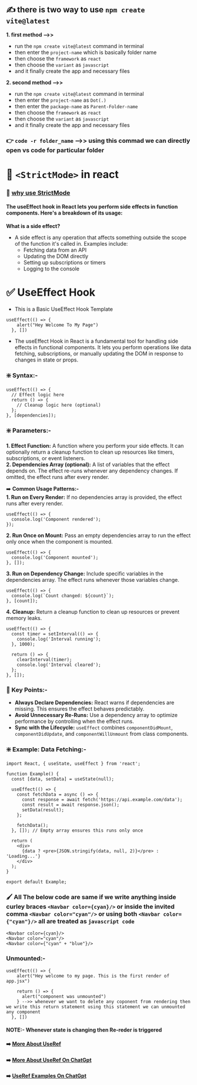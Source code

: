 ## ✍️ there is two way to use `npm create vite@latest` 
**1. first method -->>**
- run the `npm create vite@latest` command in terminal
- then enter the `project-name` which is basically folder name
- then choose the `framework` as `react`
- then choose the `variant` as `javascript`
- and it finally create the app and necessary files

__2. second method -->>__
- run the `npm create vite@latest` command in terminal
- then enter the `project-name` as `Dot(.)`
- then enter the `package-name` as `Parent-Folder-name`
- then choose the `framework` as `react`
- then choose the `variant` as `javascript`
- and it finally create the app and necessary files


### 👉 `code -r folder_name` -->> using this commad we can directly open vs code for particular folder 

# 🚀 `<StrictMode>` in react
### __🔧 [why use StrictMode](https://chatgpt.com/share/675af8db-11f4-8011-be60-9bf69d1c0d20)__

#### The useEffect hook in React lets you perform side effects in function components. Here's a breakdown of its usage: 
**What is a side effect?**
- A side effect is any operation that affects something outside the scope of the function it's called in. Examples include:
    - Fetching data from an API
    - Updating the DOM directly
    - Setting up subscriptions or timers
    - Logging to the console


# ✅ UseEffect Hook
- This is a Basic UseEffect Hook Template
```
useEffect(() => {
    alert("Hey Welcome To My Page")
  }, [])
```
- The useEffect Hook in React is a fundamental tool for handling side effects in functional components. It lets you perform operations like data fetching, subscriptions, or manually updating the DOM in response to changes in state or props.

### __❇️ Syntax:-__
```
useEffect(() => {
  // Effect logic here
  return () => {
    // Cleanup logic here (optional)
  };
}, [dependencies]);
```

### __❇️ Parameters:-__  
**1. Effect Function:** A function where you perform your side effects. It can optionally return a cleanup function to clean up resources like timers, subscriptions, or event listeners.  
**2. Dependencies Array (optional):** A list of variables that the effect depends on. The effect re-runs whenever any dependency changes. If omitted, the effect runs after every render.

➡️ __Common Usage Patterns:-__  
__1. Run on Every Render:__ If no dependencies array is provided, the effect runs after every render.  
```
useEffect(() => {
  console.log('Component rendered');
});
```
__2. Run Once on Mount:__ Pass an empty dependencies array to run the effect only once when the component is mounted.  
```
useEffect(() => {
  console.log('Component mounted');
}, []);
```
__3. Run on Dependency Change:__ Include specific variables in the dependencies array. The effect runs whenever those variables change.  
```
useEffect(() => {
  console.log(`Count changed: ${count}`);
}, [count]);
```
__4. Cleanup:__ Return a cleanup function to clean up resources or prevent memory leaks.  
```
useEffect(() => {
  const timer = setInterval(() => {
    console.log('Interval running');
  }, 1000);

  return () => {
    clearInterval(timer);
    console.log('Interval cleared');
  };
}, []);
```

### __📝 Key Points:-__
- **Always Declare Dependencies:** React warns if dependencies are missing. This ensures the effect behaves predictably.
- **Avoid Unnecessary Re-Runs:** Use a dependency array to optimize performance by controlling when the effect runs.
- **Sync with the Lifecycle:** `useEffect` combines `componentDidMount`, `componentDidUpdate`, and `componentWillUnmount` from class components.

### __❇️ Example: Data Fetching:-__
```
import React, { useState, useEffect } from 'react';

function Example() {
  const [data, setData] = useState(null);

  useEffect(() => {
    const fetchData = async () => {
      const response = await fetch('https://api.example.com/data');
      const result = await response.json();
      setData(result);
    };

    fetchData();
  }, []); // Empty array ensures this runs only once

  return (
    <div>
      {data ? <pre>{JSON.stringify(data, null, 2)}</pre> : 'Loading...'}
    </div>
  );
}

export default Example;
```

### 🖌 All The below code are same if we write anything inside curley braces `<Navbar color={cyan}/>` or inside the invited comma `<Navbar color="cyan"/>` or using both `<Navbar color={"cyan"}/>` all are treated as `javascript code`
```
<Navbar color={cyan}/>
<Navbar color="cyan"/>
<Navbar color={"cyan" + "blue"}/>
```

### Unmounted:-
```
useEffect(() => {
    alert("Hey welcome to my page. This is the first render of app.jsx")

    return () => {
      alert("component was unmounted")
    } -->> whenever we want to delete any coponent from rendering then we write this return statement using this statement we can unmounted any component
  }, [])
  ```

  #### NOTE:- Whenever state is changing then Re-reder is triggered

  #### ➡️ [More About UseRef](https://react.dev/reference/react/useRef)
  #### ➡️ [More About UseRef On ChatGpt](https://chatgpt.com/share/6767a41a-f668-8011-9dad-3b8f9938ddcb)
  #### ➡️ [UseRef Examples On ChatGpt](https://chatgpt.com/share/6767a41a-f668-8011-9dad-3b8f9938ddcb)